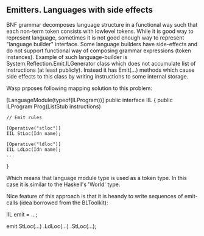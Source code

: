 ﻿Emitters. Languages with side effects
-------------------------------------

BNF grammar decomposes language structure in a functional way such
that each non-term token consists with lowlevel tokens.
While it is good way to represent language, sometimes it is not 
good enough way to represent "language builder" interface.
Some language builders have side-effects and do not support 
functional way of composing grammar expressions (token instances).
Example of such language-builder is System.Reflection.Emit.ILGenerator
class which does not accumulate list of instructions (at least publicly).
Instead it has Emit(...) methods which cause side effects to this class
by writing instructions to some internal storage.

Wasp prposes following mapping solution to this problem:

[LanguageModule(typeof(ILProgram))]
public interface IIL
{
	public ILProgram Prog(ListStub<IIL> instructions)

	// Emit rules

	[Operative("stloc")]
	IIL StLoc(Idn name);

	[Operative("ldloc")]
	IIL LdLoc(Idn name);
	...
}

Which means that language module type is used as a token type.
In this case it is similar to the Haskell's 'World' type.

Nice feature of this approach is that it is heandy to write sequences of emit-calls (idea borrowed from the BLToolkit):

IIL emit = ...;

emit.StLoc(...)
    .LdLoc(...)
	.StLoc(...);
